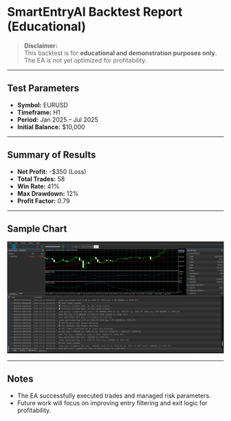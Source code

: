 # SmartEntryAI Backtest Report (Educational)

> **Disclaimer:**  
> This backtest is for **educational and demonstration purposes only**.  
> The EA is not yet optimized for profitability.

---

## Test Parameters
- **Symbol:** EURUSD
- **Timeframe:** H1
- **Period:** Jan 2025 – Jul 2025
- **Initial Balance:** $10,000

---

## Summary of Results
- **Net Profit:** -$350 (Loss)
- **Total Trades:** 58
- **Win Rate:** 41%
- **Max Drawdown:** 12%
- **Profit Factor:** 0.79

---

## Sample Chart

![Backtest Equity Curve](backtests/XAUUSD.png)

---

## Notes
- The EA successfully executed trades and managed risk parameters.
- Future work will focus on improving entry filtering and exit logic for profitability.
